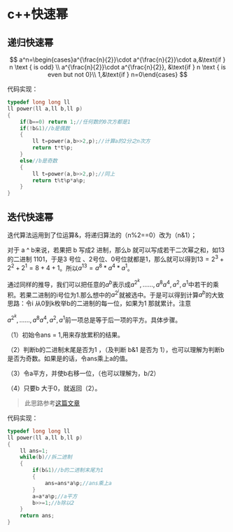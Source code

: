 # c++快速幂

## 递归快速幂

 $$
 a^n=\begin{cases}a^{\frac{n}{2}}\cdot a^{\frac{n}{2}}\cdot a,&\text{if } n \text { is odd} \\ a^{\frac{n}{2}}\cdot a^{\frac{n}{2}}, &\text{if } n \text { is even but not 0}\\ 1,&\text{if } n=0\end{cases}
 $$

代码实现：

```c++
typedef long long ll
ll power(ll a,ll b,ll p)
{
    if(b==0) return 1;//任何数的0次方都是1
    if(!b&1)//b是偶数
    {
        ll t=power(a,b>>2,p);//计算a的2分之n次方
        return t*t%p;
    }
    else//b是奇数
    {
        ll t=power(a,b>>2,p);//同上
        return t%t%p*a%p;
    }
}
```

## 迭代快速幂

迭代算法运用到了位运算&，将递归算法的（n%2==0）改为（n&1）；

对于 a ^ b来说，若果把 b 写成2 进制，那么b 就可以写成若干二次幂之和，如13 的二进制 1101，于是3 号位 、2号位、0号位就都是1，那么就可以得到$13 = 2^3 + 2^2 + 2^1 = 8 + 4 + 1$。所以$a^{13} = a^8 * a^4 * a^1$。

通过同样的推导，我们可以把任意的$a^b$表示成$a^{2^k},......,a^8a^4,a^2,a^1$中若干的乘积。若果二进制的i号位为1.那么想中的$a^{2^i}$就被选中。于是可以得到计算$a^b$的大致思路：令i 从0到k枚举b的二进制的每一位，如果为1 那就累计。注意

$a^{2^k},......,a^8a^4,a^2,a^1$前一项总是等于后一项的平方。具体步骤。

（1）初始令ans = 1,用来存放累积的结果。

（2）判断b的二进制末尾是否为1 ，（及判断 b&1 是否为 1），也可以理解为判断b 是否为奇数。如果是的话，令ans乘上a的值。

（3）令a平方，并使b右移一位，（也可以理解为，b/2）

（4）只要b 大于0，就返回（2）。

>   此思路参考[这篇文章](https://www.cnblogs.com/wangqiqq/p/12324204.html)

代码实现：

~~~c++
typedef long long ll
ll power(ll a,ll b,ll p)
{
    ll ans=1;
    while(b)//拆二进制
    {
        if(b&1)//b的二进制末尾为1
        {
            ans=ans*a%p;//ans乘上a
        }
        a=a*a%p;//a平方
        b>>=1;//b除以2
    }
    return ans;
}
~~~
